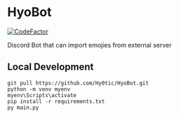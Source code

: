 # HyoBot
[![CodeFactor](https://www.codefactor.io/repository/github/hy0tic/hyobot/badge)](https://www.codefactor.io/repository/github/hy0tic/hyobot)


Discord Bot that can import emojies from external server

## Local Development
```
git pull https://github.com/Hy0tic/HyoBot.git
python -m venv myenv
myenv\Scripts\activate
pip install -r requirements.txt
py main.py
```
